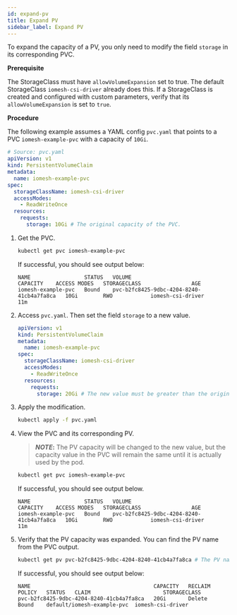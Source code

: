 ```yaml
---
id: expand-pv
title: Expand PV
sidebar_label: Expand PV
---
```


To expand the capacity of a PV, you only need to modify the field `storage` in its corresponding PVC.

**Prerequisite**

The StorageClass must have `allowVolumeExpansion` set to true. The default StorageClass `iomesh-csi-driver` already does this. If a StorageClass is created and configured with custom parameters, verify that its `allowVolumeExpansion` is set to `true`. 

**Procedure**

The following example assumes a YAML config `pvc.yaml` that points to a PVC `iomesh-example-pvc` with a capacity of `10Gi`.
```yaml
# Source: pvc.yaml
apiVersion: v1
kind: PersistentVolumeClaim
metadata:
  name: iomesh-example-pvc
spec:
  storageClassName: iomesh-csi-driver
  accessModes:
    - ReadWriteOnce
  resources:
    requests:
      storage: 10Gi # The original capacity of the PVC.
```

1. Get the PVC. 

    ```bash
    kubectl get pvc iomesh-example-pvc
    ```

    If successful, you should see output below:

    ```output
    NAME                 STATUS   VOLUME                                     CAPACITY    ACCESS MODES   STORAGECLASS                AGE
    iomesh-example-pvc   Bound    pvc-b2fc8425-9dbc-4204-8240-41cb4a7fa8ca   10Gi        RWO            iomesh-csi-driver           11m
    ```

2. Access `pvc.yaml`. Then set the field `storage` to a new value.
    ```yaml
    apiVersion: v1
    kind: PersistentVolumeClaim
    metadata:
      name: iomesh-example-pvc
    spec:
      storageClassName: iomesh-csi-driver
      accessModes:
        - ReadWriteOnce
      resources:
        requests:
          storage: 20Gi # The new value must be greater than the original one.
    ```

3. Apply the modification.

    ```bash
    kubectl apply -f pvc.yaml
    ```

4. View the PVC and its corresponding PV. 

    > **_NOTE_:** The PV capacity will be changed to the new value, but the capacity value in the PVC will remain the same until it is actually used by the pod.

    ```bash
    kubectl get pvc iomesh-example-pvc 
    ```

   If successful, you should see output below. 

    ```output
    NAME                 STATUS   VOLUME                                     CAPACITY    ACCESS MODES   STORAGECLASS                AGE
    iomesh-example-pvc   Bound    pvc-b2fc8425-9dbc-4204-8240-41cb4a7fa8ca   10Gi        RWO            iomesh-csi-driver           11m
    ```

5. Verify that the PV capacity was expanded. You can find the PV name from the PVC output.
   
    ```bash
    kubectl get pv pvc-b2fc8425-9dbc-4204-8240-41cb4a7fa8ca # The PV name you get in Step 4.
    ```

    If successful, you should see output below:
    ```output
    NAME                                       CAPACITY   RECLAIM POLICY   STATUS   CLAIM                       STORAGECLASS
    pvc-b2fc8425-9dbc-4204-8240-41cb4a7fa8ca   20Gi       Delete           Bound    default/iomesh-example-pvc  iomesh-csi-driver
    ```